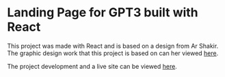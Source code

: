 # Landing Page for GPT3 built with React

This project was made with React and is based on a design from Ar Shakir. The graphic design work that this project is based on can her viewed [here](https://www.arshakir.com/project/freebie-gpt-3-landing-page).

The project development and a live site can be viewed [here](https://ze-gpt3.netlify.app/).